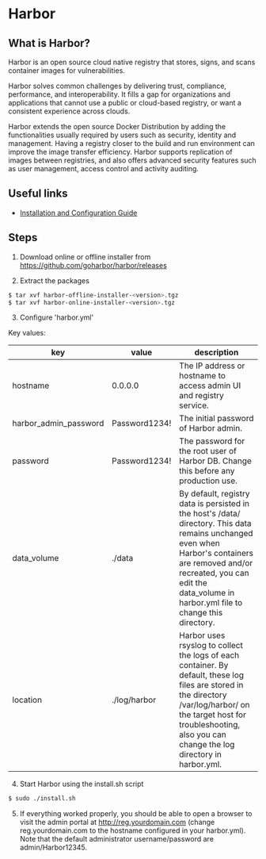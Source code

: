 # Harbor

## What is Harbor?

Harbor is an open source cloud native registry that stores, signs, and scans container images for vulnerabilities.

Harbor solves common challenges by delivering trust, compliance, performance, and interoperability. It fills a gap for organizations and applications that cannot use a public or cloud-based registry, or want a consistent experience across clouds.

Harbor extends the open source Docker Distribution by adding the functionalities usually required by users such as security, identity and management. Having a registry closer to the build and run environment can improve the image transfer efficiency. Harbor supports replication of images between registries, and also offers advanced security features such as user management, access control and activity auditing.

## Useful links

- [Installation and Configuration Guide](https://github.com/goharbor/harbor/blob/master/docs/installation_guide.md)

## Steps

1. Download online or offline installer from https://github.com/goharbor/harbor/releases

2. Extract the packages

```sh
$ tar xvf harbor-offline-installer-<version>.tgz
$ tar xvf harbor-online-installer-<version>.tgz
```

3. Configure 'harbor.yml'

Key values:

| key | value | description  |
| ----| ----- | ------------ |
| hostname | 0.0.0.0 | The IP address or hostname to access admin UI and registry service. |
| harbor_admin_password | Password1234! | The initial password of Harbor admin. |
| password | Password1234! | The password for the root user of Harbor DB. Change this before any production use. |
| data_volume | ./data | By default, registry data is persisted in the host's /data/ directory. This data remains unchanged even when Harbor's containers are removed and/or recreated, you can edit the data_volume in harbor.yml file to change this directory.
| location | ./log/harbor |  Harbor uses rsyslog to collect the logs of each container. By default, these log files are stored in the directory /var/log/harbor/ on the target host for troubleshooting, also you can change the log directory in harbor.yml. |

4. Start Harbor using the install.sh script

```sh
$ sudo ./install.sh
```

5. If everything worked properly, you should be able to open a browser to visit the admin portal at http://reg.yourdomain.com (change reg.yourdomain.com to the hostname configured in your harbor.yml). Note that the default administrator username/password are admin/Harbor12345.